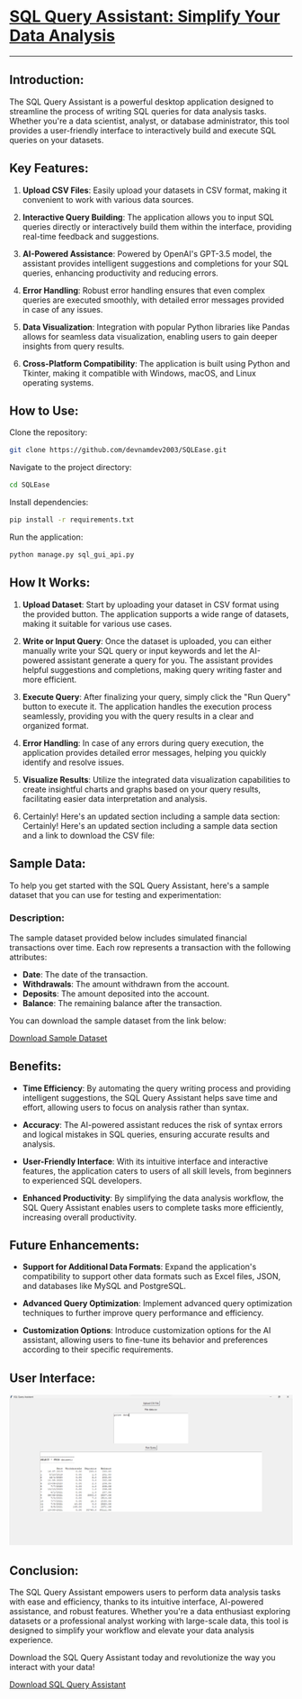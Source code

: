 # [SQL Query Assistant: Simplify Your Data Analysis](https://drive.google.com/file/d/1Ce1sU9qES04qsOG-5x483j0A0jR0y9lA/view?usp=sharing)

---

## Introduction:

The SQL Query Assistant is a powerful desktop application designed to streamline the process of writing SQL queries for data analysis tasks. Whether you're a data scientist, analyst, or database administrator, this tool provides a user-friendly interface to interactively build and execute SQL queries on your datasets.

## Key Features:

1. **Upload CSV Files**: Easily upload your datasets in CSV format, making it convenient to work with various data sources.

2. **Interactive Query Building**: The application allows you to input SQL queries directly or interactively build them within the interface, providing real-time feedback and suggestions.

3. **AI-Powered Assistance**: Powered by OpenAI's GPT-3.5 model, the assistant provides intelligent suggestions and completions for your SQL queries, enhancing productivity and reducing errors.

4. **Error Handling**: Robust error handling ensures that even complex queries are executed smoothly, with detailed error messages provided in case of any issues.

5. **Data Visualization**: Integration with popular Python libraries like Pandas allows for seamless data visualization, enabling users to gain deeper insights from query results.

6. **Cross-Platform Compatibility**: The application is built using Python and Tkinter, making it compatible with Windows, macOS, and Linux operating systems.


## How to Use:

Clone the repository:

```bash
git clone https://github.com/devnamdev2003/SQLEase.git
```
Navigate to the project directory:

```bash
cd SQLEase
```
Install dependencies:

```bash
pip install -r requirements.txt
```
Run the application:

```bash
python manage.py sql_gui_api.py
```

## How It Works:

1. **Upload Dataset**: Start by uploading your dataset in CSV format using the provided button. The application supports a wide range of datasets, making it suitable for various use cases.

2. **Write or Input Query**: Once the dataset is uploaded, you can either manually write your SQL query or input keywords and let the AI-powered assistant generate a query for you. The assistant provides helpful suggestions and completions, making query writing faster and more efficient.

3. **Execute Query**: After finalizing your query, simply click the "Run Query" button to execute it. The application handles the execution process seamlessly, providing you with the query results in a clear and organized format.

4. **Error Handling**: In case of any errors during query execution, the application provides detailed error messages, helping you quickly identify and resolve issues.

5. **Visualize Results**: Utilize the integrated data visualization capabilities to create insightful charts and graphs based on your query results, facilitating easier data interpretation and analysis.
6. Certainly! Here's an updated section including a sample data section:
Certainly! Here's an updated section including a sample data section and a link to download the CSV file:


## Sample Data:

To help you get started with the SQL Query Assistant, here's a sample dataset that you can use for testing and experimentation:

### Description:

The sample dataset provided below includes simulated financial transactions over time. Each row represents a transaction with the following attributes:

- **Date**: The date of the transaction.
- **Withdrawals**: The amount withdrawn from the account.
- **Deposits**: The amount deposited into the account.
- **Balance**: The remaining balance after the transaction.

You can download the sample dataset from the link below:

[Download Sample Dataset](https://raw.githubusercontent.com/devnamdev2003/SQLEase/main/data.csv)

## Benefits:

- **Time Efficiency**: By automating the query writing process and providing intelligent suggestions, the SQL Query Assistant helps save time and effort, allowing users to focus on analysis rather than syntax.

- **Accuracy**: The AI-powered assistant reduces the risk of syntax errors and logical mistakes in SQL queries, ensuring accurate results and analysis.

- **User-Friendly Interface**: With its intuitive interface and interactive features, the application caters to users of all skill levels, from beginners to experienced SQL developers.

- **Enhanced Productivity**: By simplifying the data analysis workflow, the SQL Query Assistant enables users to complete tasks more efficiently, increasing overall productivity.

## Future Enhancements:

- **Support for Additional Data Formats**: Expand the application's compatibility to support other data formats such as Excel files, JSON, and databases like MySQL and PostgreSQL.

- **Advanced Query Optimization**: Implement advanced query optimization techniques to further improve query performance and efficiency.

- **Customization Options**: Introduce customization options for the AI assistant, allowing users to fine-tune its behavior and preferences according to their specific requirements.


## User Interface:

![SQL Query Assistant UI](./view.png)


## Conclusion:

The SQL Query Assistant empowers users to perform data analysis tasks with ease and efficiency, thanks to its intuitive interface, AI-powered assistance, and robust features. Whether you're a data enthusiast exploring datasets or a professional analyst working with large-scale data, this tool is designed to simplify your workflow and elevate your data analysis experience.

Download the SQL Query Assistant today and revolutionize the way you interact with your data!

[Download SQL Query Assistant](https://drive.google.com/file/d/1Ce1sU9qES04qsOG-5x483j0A0jR0y9lA/view?usp=sharing) 
